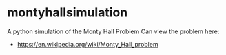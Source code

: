 # montyhallsimulation

A python simulation of the Monty Hall Problem
Can view the problem here:
 - https://en.wikipedia.org/wiki/Monty_Hall_problem

